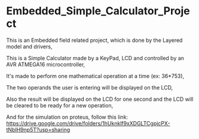 # Embedded_Simple_Calculator_Project

This is an Embedded field related project, which is done by the Layered model and drivers,

This is a Simple Calculator made by a KeyPad, LCD and controlled by an AVR ATMEGA16 microcontroller,

It's made to perform one mathematical operation at a time (ex: 36*753),

The two operands the user is entering will be displayed on the LCD,

Also the result will be displayed on the LCD for one second and the LCD will be cleared to be ready for a new operation,

And for the simulation on proteus, follow this link: https://drive.google.com/drive/folders/1hUknklf9xXDGLTCgpjcPX-tNbIH9np5T?usp=sharing
